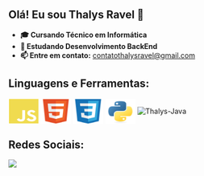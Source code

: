 ## Olá! Eu sou Thalys Ravel 👋

- **🎓 Cursando Técnico em Informática**
- **🚀 Estudando Desenvolvimento BackEnd**
- **📫 Entre em contato:** contatothalysravel@gmail.com
## Linguagens e Ferramentas:
<div style="display: inline_block">
  <img align="center" alt="Thalys-Js" height="50" width="60" src="https://raw.githubusercontent.com/devicons/devicon/master/icons/javascript/javascript-plain.svg">
  <img align="center" alt="Thalys-HTML" height="50" width="60" src="https://raw.githubusercontent.com/devicons/devicon/master/icons/html5/html5-original.svg">
  <img align="center" alt="Thalys-CSS" height="50" width="60" src="https://raw.githubusercontent.com/devicons/devicon/master/icons/css3/css3-original.svg">
  <img align="center" alt="Thalys-Python" height="50" width="60" src="https://raw.githubusercontent.com/devicons/devicon/master/icons/python/python-original.svg">
  <img align="center" alt="Thalys-Java" width="50" height="60" src="https://cdn.jsdelivr.net/gh/devicons/devicon@latest/icons/java/java-original.svg" alt="java">
</div>

   ## Redes Sociais:
<div> 
  <a href="https://www.linkedin.com/in/thalys-ravel-2b2908371" target="_blank"><img src="https://img.shields.io/badge/-LinkedIn-%230077B5?style=for-the-badge&logo=linkedin&logoColor=white" target="_blank"></a> 
</div>
